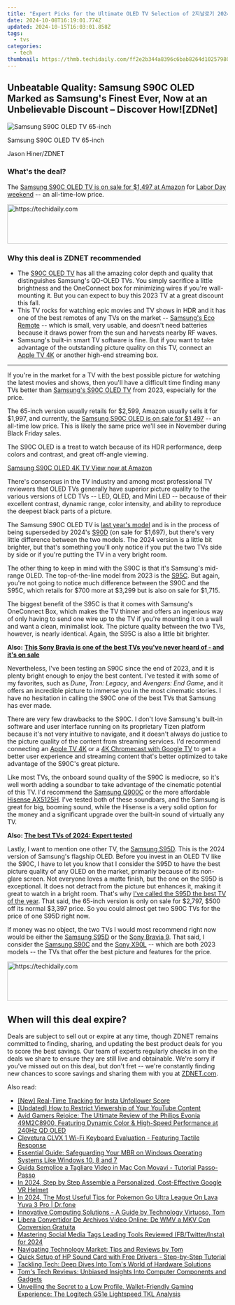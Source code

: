 ```yaml
---
title: "Expert Picks for the Ultimate OLED TV Selection of 2지날로기 2024: Featured and Analyzed | ZDNET"
date: 2024-10-08T16:19:01.774Z
updated: 2024-10-15T16:03:01.858Z
tags:
  - tvs
categories:
  - tech
thumbnail: https://thmb.techidaily.com/ff2e2b344a8396c6bab8264d1025798025a6c7a29bed97ca0ab60000543775d0.jpg
---
```


## Unbeatable Quality: Samsung S90C OLED Marked as Samsung's Finest Ever, Now at an Unbelievable Discount – Discover How![ZDNet]

![Samsung S90C OLED TV 65-inch](https://www.zdnet.com/a/img/resize/e57862394bc0cd62973250909fc53ee34a9059b3/2024/07/16/77f83dec-a4b7-4651-b675-d4ec5997cf0a/samsung-s90c-oled-tv-65-inch.jpg?auto=webp&width=1280)

Samsung S90C OLED TV 65-inch

Jason Hiner/ZDNET

### What's the deal?

The [Samsung S90C OLED TV is on sale for $1,497 at Amazon](https://buy.geni.us/Proxy.ashx?TSID=368250&GR%5FURL=https%3A%2F%2Fwww.amazon.com%2Fdp%2FB0BWFVBZM2%2F%3Ftag%3Dzd-buy-button-20%26ascsubtag%3D%5F%5FCOM%5FCLICK%5FID%5F%5F%7C018b4ff8-1dd8-4fe2-a87f-4ff71cfe350a%7Cdtp&dtb=1) for [Labor Day weekend](https://www.zdnet.com/article/best-labor-day-deals-2024/) \-- an all-time-low price.

<!-- affiliate ads begin -->
<a href="https://aligracehair.sjv.io/c/5597632/2027181/19272" target="_top" id="2027181">
  <img src="//a.impactradius-go.com/display-ad/19272-2027181" border="0" alt="https://techidaily.com" width="728" height="90"/>
</a>
<img height="0" width="0" src="https://aligracehair.sjv.io/i/5597632/2027181/19272" style="position:absolute;visibility:hidden;" border="0" />
<!-- affiliate ads end -->

### Why this deal is ZDNET recommended

* The [S90C OLED TV](https://buy.geni.us/Proxy.ashx?TSID=368250&GR%5FURL=https%3A%2F%2Fwww.amazon.com%2Fdp%2FB0BWFVBZM2%2F%3Ftag%3Dzd-buy-button-20%26ascsubtag%3D%5F%5FCOM%5FCLICK%5FID%5F%5F%7C018b4ff8-1dd8-4fe2-a87f-4ff71cfe350a%7Cdtp&dtb=1) has all the amazing color depth and quality that distinguishes Samsung's QD-OLED TVs. You simply sacrifice a little brightness and the OneConnect box for minimizing wires if you're wall-mounting it. But you can expect to buy this 2023 TV at a great discount this fall.
* This TV rocks for watching epic movies and TV shows in HDR and it has one of the best remotes of any TVs on the market -- [Samsung's Eco Remote](https://www.cnet.com/tech/home-entertainment/samsungs-new-eco-remotes-draw-power-from-radio-waves/) \-- which is small, very usable, and doesn't need batteries because it draws power from the sun and harvests nearby RF waves.
* Samsung's built-in smart TV software is fine. But if you want to take advantage of the outstanding picture quality on this TV, connect an [Apple TV 4K](https://buy.geni.us/Proxy.ashx?TSID=368250&GR%5FURL=https%3A%2F%2Fwww.amazon.com%2Fdp%2FB0BJMGB95J%2F%3Ftag%3Dzd-buy-button-20%26ascsubtag%3D%5F%5FCOM%5FCLICK%5FID%5F%5F%7C018b4ff8-1dd8-4fe2-a87f-4ff71cfe350a%7Cdtp&dtb=1) or another high-end streaming box.

---

If you're in the market for a TV with the best possible picture for watching the latest movies and shows, then you'll have a difficult time finding many TVs better than [Samsung's S90C OLED TV](https://buy.geni.us/Proxy.ashx?TSID=368250&GR%5FURL=https%3A%2F%2Fwww.amazon.com%2Fdp%2FB0BWFVBZM2%2F%3Ftag%3Dzd-buy-button-20%26ascsubtag%3D%5F%5FCOM%5FCLICK%5FID%5F%5F%7C018b4ff8-1dd8-4fe2-a87f-4ff71cfe350a%7Cdtp&dtb=1) from 2023, especially for the price.

The 65-inch version usually retails for $2,599, Amazon usually sells it for $1,997, and currently, the [Samsung S90C OLED is on sale for $1,497](https://buy.geni.us/Proxy.ashx?TSID=368250&GR%5FURL=https%3A%2F%2Fwww.amazon.com%2Fdp%2FB0BWFVBZM2%2F%3Ftag%3Dzd-buy-button-20%26ascsubtag%3D%5F%5FCOM%5FCLICK%5FID%5F%5F%7C018b4ff8-1dd8-4fe2-a87f-4ff71cfe350a%7Cdtp&dtb=1) \-- an all-time low price. This is likely the same price we'll see in November during Black Friday sales.

The S90C OLED is a treat to watch because of its HDR performance, deep colors and contrast, and great off-angle viewing.

[Samsung S90C OLED 4K TV View now at Amazon](https://buy.geni.us/Proxy.ashx?TSID=368250&GR%5FURL=https%3A%2F%2Fwww.amazon.com%2Fdp%2FB0BWFVBZM2%2F%3Ftag%3Dzd-buy-button-20%26ascsubtag%3D%5F%5FCOM%5FCLICK%5FID%5F%5F%7C018b4ff8-1dd8-4fe2-a87f-4ff71cfe350a%7Cdtp&dtb=1)

There's consensus in the TV industry and among most professional TV reviewers that OLED TVs generally have superior picture quality to the various versions of LCD TVs -- LED, QLED, and Mini LED -- because of their excellent contrast, dynamic range, color intensity, and ability to reproduce the deepest black parts of a picture.

The Samsung S90C OLED TV is [last year's model](https://www.zdnet.com/video/samsungs-2023-tv-lineup-oled-qled-and-8k-qled/) and is in the process of being superseded by 2024's [S90D](https://buy.geni.us/Proxy.ashx?TSID=368250&GR%5FURL=https%3A%2F%2Fwww.amazon.com%2Fdp%2FB0CV9VGMPT%3Ftag%3Dzd-buy-button-20%26ascsubtag%3D%5F%5FCOM%5FCLICK%5FID%5F%5F%7C018b4ff8-1dd8-4fe2-a87f-4ff71cfe350a%7Cdtp&dtb=1) (on sale for $1,697), but there's very little difference between the two models. The 2024 version is a little bit brighter, but that's something you'll only notice if you put the two TVs side by side or if you're putting the TV in a very bright room.

The other thing to keep in mind with the S90C is that it's Samsung's mid-range OLED. The top-of-the-line model from 2023 is the [S95C](https://buy.geni.us/Proxy.ashx?TSID=368250&GR%5FURL=https%3A%2F%2Fwww.amazon.com%2Fdp%2FB0BWFT262P%2F%3Ftag%3Dzd-buy-button-20%26ascsubtag%3D%5F%5FCOM%5FCLICK%5FID%5F%5F%7C018b4ff8-1dd8-4fe2-a87f-4ff71cfe350a%7Cdtp&dtb=1). But again, you're not going to notice much difference between the S90C and the S95C, which retails for $700 more at $3,299 but is also on sale for $1,715.

The biggest benefit of the S95C is that it comes with Samsung's OneConnect Box, which makes the TV thinner and offers an ingenious way of only having to send one wire up to the TV if you're mounting it on a wall and want a clean, minimalist look. The picture quality between the two TVs, however, is nearly identical. Again, the S95C is also a little bit brighter. 

**Also:** [**This Sony Bravia is one of the best TVs you've never heard of - and it's on sale**](https://www.zdnet.com/home-and-office/home-entertainment/this-sony-bravia-is-one-of-the-best-tvs-you-can-buy-and-its-on-sale-for-prime-day/)

Nevertheless, I've been testing an S90C since the end of 2023, and it is plenty bright enough to enjoy the best content. I've tested it with some of my favorites, such as _Dune_, _Tron: Legacy_, and _Avengers: End Game_, and it offers an incredible picture to immerse you in the most cinematic stories. I have no hesitation in calling the S90C one of the best TVs that Samsung has ever made. 

There are very few drawbacks to the S90C. I don't love Samsung's built-in software and user interface running on its proprietary Tizen platform because it's not very intuitive to navigate, and it doesn't always do justice to the picture quality of the content from streaming services. I'd recommend connecting an [Apple TV 4K](https://shop-links.co/link/?url=https%3A%2F%2Fwww.bestbuy.com%2Fsite%2Fapple-tv-4k-64gb-3rd-generationlatest-model-wi-fi-black%2F6500684.p%3FskuId%3D6500684&publisher_slug=itechdaily19598&exclusive=1) or a [4K Chromecast with Google TV](https://buy.geni.us/Proxy.ashx?TSID=368250&GR%5FURL=https%3A%2F%2Fwww.amazon.com%2Fdp%2FB08KRV7S22%3Ftag%3Dzd-buy-button-20%26ascsubtag%3D%5F%5FCOM%5FCLICK%5FID%5F%5F%7C018b4ff8-1dd8-4fe2-a87f-4ff71cfe350a%7Cdtp&dtb=1) to get a better user experience and streaming content that's better optimized to take advantage of the S90C's great picture.

Like most TVs, the onboard sound quality of the S90C is mediocre, so it's well worth adding a soundbar to take advantage of the cinematic potential of this TV. I'd recommend the [Samsung Q900C](https://buy.geni.us/Proxy.ashx?TSID=368250&GR%5FURL=https%3A%2F%2Fwww.amazon.com%2Fdp%2FB0BVWHZD8M%3Ftag%3Dzd-buy-button-20%26ascsubtag%3D%5F%5FCOM%5FCLICK%5FID%5F%5F%7C018b4ff8-1dd8-4fe2-a87f-4ff71cfe350a%7Cdtp&dtb=1) or the more affordable [Hisense AX5125H](https://buy.geni.us/Proxy.ashx?TSID=368250&GR%5FURL=https%3A%2F%2Fwww.amazon.com%2Fdp%2FB0CBRXTWGP%2F%3Ftag%3Dzd-buy-button-20%26ascsubtag%3D%5F%5FCOM%5FCLICK%5FID%5F%5F%7C018b4ff8-1dd8-4fe2-a87f-4ff71cfe350a%7Cdtp&dtb=1). I've tested both of these soundbars, and the Samsung is great for big, booming sound, while the Hisense is a very solid option for the money and a significant upgrade over the built-in sound of virtually any TV. 

**Also: [The best TVs of 2024: Expert tested](https://www.zdnet.com/home-and-office/home-entertainment/best-tv/)**

Lastly, I want to mention one other TV, the [Samsung S95D](https://buy.geni.us/Proxy.ashx?TSID=368250&GR%5FURL=https%3A%2F%2Fwww.amazon.com%2Fdp%2FB0CV9BPF93%2F%3Ftag%3Dzd-buy-button-20%26ascsubtag%3D%5F%5FCOM%5FCLICK%5FID%5F%5F%7C018b4ff8-1dd8-4fe2-a87f-4ff71cfe350a%7Cdtp&dtb=1). This is the 2024 version of Samsung's flagship OLED. Before you invest in an OLED TV like the S90C, I have to let you know that I consider the S95D to have the best picture quality of any OLED on the market, primarily because of its non-glare screen. Not everyone loves a matte finish, but the one on the S95D is exceptional. It does not detract from the picture but enhances it, making it great to watch in a bright room. That's why [I've called the S95D the best TV of the year](https://www.zdnet.com/home-and-office/home-entertainment/best-tv-of-ces-2024-samsung-s95d-oled/). That said, the 65-inch version is only on sale for $2,797, $500 off its normal $3,397 price. So you could almost get two S90C TVs for the price of one S95D right now.

If money was no object, the two TVs I would most recommend right now would be either the [Samsung S95D](https://buy.geni.us/Proxy.ashx?TSID=368250&GR%5FURL=https%3A%2F%2Fwww.amazon.com%2Fdp%2FB0CV9BPF93%2F%3Ftag%3Dzd-buy-button-20%26ascsubtag%3D%5F%5FCOM%5FCLICK%5FID%5F%5F%7C018b4ff8-1dd8-4fe2-a87f-4ff71cfe350a%7Cdtp&dtb=1) or the [Sony Bravia 9](https://buy.geni.us/Proxy.ashx?TSID=368250&GR%5FURL=https%3A%2F%2Fwww.amazon.com%2Fdp%2FB0CVQB2D6C%2F%3Ftag%3Dzd-buy-button-20%26ascsubtag%3D%5F%5FCOM%5FCLICK%5FID%5F%5F%7C018b4ff8-1dd8-4fe2-a87f-4ff71cfe350a%7Cdtp&dtb=1). That said, I consider the [Samsung S90C](https://buy.geni.us/Proxy.ashx?TSID=368250&GR%5FURL=https%3A%2F%2Fwww.amazon.com%2Fdp%2FB0BWFVBZM2%2F%3Ftag%3Dzd-buy-button-20%26ascsubtag%3D%5F%5FCOM%5FCLICK%5FID%5F%5F%7C018b4ff8-1dd8-4fe2-a87f-4ff71cfe350a%7Cdtp&dtb=1) and the [Sony X90L](https://buy.geni.us/Proxy.ashx?TSID=368250&GR%5FURL=https%3A%2F%2Fwww.amazon.com%2Fdp%2FB0BYPLCFDS%2F%3Ftag%3Dzd-buy-button-20%26ascsubtag%3D%5F%5FCOM%5FCLICK%5FID%5F%5F%7C018b4ff8-1dd8-4fe2-a87f-4ff71cfe350a%7Cdtp&dtb=1) \-- which are both 2023 models -- the TVs that offer the best picture and features for the price. 

<!-- affiliate ads begin -->
<a href="https://appsumo.8odi.net/c/5597632/2082527/7443" target="_top" id="2082527">
  <img src="//a.impactradius-go.com/display-ad/7443-2082527" border="0" alt="https://techidaily.com" width="728" height="90"/>
</a>
<img height="0" width="0" src="https://appsumo.8odi.net/i/5597632/2082527/7443" style="position:absolute;visibility:hidden;" border="0" />
<!-- affiliate ads end -->

## When will this deal expire?

Deals are subject to sell out or expire at any time, though ZDNET remains committed to finding, sharing, and updating the best product deals for you to score the best savings. Our team of experts regularly checks in on the deals we share to ensure they are still live and obtainable. We're sorry if you've missed out on this deal, but don't fret -- we're constantly finding new chances to score savings and sharing them with you at [ZDNET.com](https://www.zdnet.com/).

<ins class="adsbygoogle"
     style="display:block"
     data-ad-format="autorelaxed"
     data-ad-client="ca-pub-7571918770474297"
     data-ad-slot="1223367746"></ins>

<ins class="adsbygoogle"
     style="display:block"
     data-ad-client="ca-pub-7571918770474297"
     data-ad-slot="8358498916"
     data-ad-format="auto"
     data-full-width-responsive="true"></ins>

<span class="atpl-alsoreadstyle">Also read:</span>
<div><ul>
<li><a href="https://instagram-videos.techidaily.com/new-real-time-tracking-for-insta-unfollower-score/"><u>[New] Real-Time Tracking for Insta Unfollower Score</u></a></li>
<li><a href="https://facebook-video-footage.techidaily.com/updated-how-to-restrict-viewership-of-your-youtube-content/"><u>[Updated] How to Restrict Viewership of Your YouTube Content</u></a></li>
<li><a href="https://hardware-reviews.techidaily.com/avid-gamers-rejoice-the-ultimate-review-of-the-philips-evonia-49m2c8900-featuring-dynamic-color-and-high-speed-performance-at-240hz-qd-oled/"><u>Avid Gamers Rejoice: The Ultimate Review of the Philips Evonia 49M2C8900, Featuring Dynamic Color & High-Speed Performance at 240Hz QD OLED</u></a></li>
<li><a href="https://hardware-reviews.techidaily.com/clevetura-clvx-1-wi-fi-keyboard-evaluation-featuring-tactile-response/"><u>Clevetura CLVX 1 Wi-Fi Keyboard Evaluation - Featuring Tactile Response</u></a></li>
<li><a href="https://win-web3.techidaily.com/essential-guide-safeguarding-your-mbr-on-windows-operating-systems-like-windows-10-8-and-7/"><u>Essential Guide: Safeguarding Your MBR on Windows Operating Systems Like Windows 10, 8 and 7</u></a></li>
<li><a href="https://vp-tips.techidaily.com/guida-semplice-a-tagliare-video-in-mac-con-movavi-tutorial-passo-passo/"><u>Guida Semplice a Tagliare Video in Mac Con Movavi - Tutorial Passo-Passo</u></a></li>
<li><a href="https://extra-support.techidaily.com/in-2024-step-by-step-assemble-a-personalized-cost-effective-google-vr-helmet/"><u>In 2024, Step by Step Assemble a Personalized, Cost-Effective Google VR Helmet</u></a></li>
<li><a href="https://android-pokemon-go.techidaily.com/in-2024-the-most-useful-tips-for-pokemon-go-ultra-league-on-lava-yuva-3-pro-drfone-by-drfone-virtual-android/"><u>In 2024, The Most Useful Tips for Pokemon Go Ultra League On Lava Yuva 3 Pro | Dr.fone</u></a></li>
<li><a href="https://hardware-reviews.techidaily.com/innovative-computing-solutions-a-guide-by-technology-virtuoso-tom/"><u>Innovative Computing Solutions - A Guide by Technology Virtuoso, Tom</u></a></li>
<li><a href="https://tech-revival.techidaily.com/libera-convertidor-de-archivos-video-online-de-wmv-a-mkv-con-conversion-gratuita/"><u>Libera Convertidor De Archivos Vídeo Online: De WMV a MKV Con Conversion Gratuita</u></a></li>
<li><a href="https://instagram-video-files.techidaily.com/mastering-social-media-tags-leading-tools-reviewed-fbtwitterinsta-for-2024/"><u>Mastering Social Media Tags Leading Tools Reviewed (FB/Twitter/Insta) for 2024</u></a></li>
<li><a href="https://hardware-reviews.techidaily.com/navigating-technology-market-tips-and-reviews-by-tom/"><u>Navigating Technology Market: Tips and Reviews by Tom</u></a></li>
<li><a href="https://hardware-help.techidaily.com/quick-setup-of-hp-sound-card-with-free-drivers-step-by-step-tutorial/"><u>Quick Setup of HP Sound Card with Free Drivers - Step-by-Step Tutorial</u></a></li>
<li><a href="https://hardware-reviews.techidaily.com/tackling-tech-deep-dives-into-toms-world-of-hardware-solutions/"><u>Tackling Tech: Deep Dives Into Tom's World of Hardware Solutions</u></a></li>
<li><a href="https://hardware-reviews.techidaily.com/toms-tech-reviews-unbiased-insights-into-computer-components-and-gadgets/"><u>Tom's Tech Reviews: Unbiased Insights Into Computer Components and Gadgets</u></a></li>
<li><a href="https://hardware-reviews.techidaily.com/unveiling-the-secret-to-a-low-profile-wallet-friendly-gaming-experience-the-logitech-g51e-lightspeed-tkl-analysis/"><u>Unveiling the Secret to a Low Profile, Wallet-Friendly Gaming Experience: The Logitech G51e Lightspeed TKL Analysis</u></a></li>
</ul></div>


